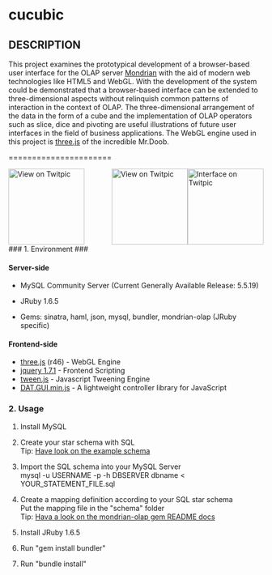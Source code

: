 cucubic
=======

DESCRIPTION
-----------

This project examines the prototypical development of a browser-based user interface
for the OLAP server [Mondrian](http://mondrian.pentaho.com) with the aid of modern web technologies like HTML5 and
WebGL. With the development of the system could be demonstrated that a browser-based
interface can be extended to three-dimensional aspects without relinquish common patterns
of interaction in the context of OLAP. The three-dimensional arrangement of the data in the
form of a cube and the implementation of OLAP operators such as slice, dice and pivoting are
useful illustrations of future user interfaces in the field of business applications. The WebGL engine
used in this project is [three.js](https://github.com/mrdoob/three.js/) of the incredible Mr.Doob.

======================

<div>
<a style="float:right" href="http://twitpic.com/88vmxy" title="Interface on Twitpic"><img src="http://twitpic.com/show/thumb/88vmxy.png" width="150" height="150" alt="Interface on Twitpic"></a>
<a style="float:right" href="http://twitpic.com/88vnro" title="View on Twitpic"><img src="http://twitpic.com/show/thumb/88vnro.png" width="150" height="150" alt="View on Twitpic"></a>
<a href="http://twitpic.com/88voi3" title="View on Twitpic"><img src="http://twitpic.com/show/thumb/88voi3.png" width="150" height="150" alt="View on Twitpic"></a>
</div>
### 1. Environment ###

#### Server-side ####


- MySQL Community Server
(Current Generally Available Release: 5.5.19)

- JRuby 1.6.5
- Gems: sinatra,
        haml,
        json,
        mysql,
        bundler,
        mondrian-olap (JRuby specific)
  
#### Frontend-side ####

- [three.js](https://github.com/mrdoob/three.js/) (r46) - WebGL Engine
- [jquery 1.7.1](http://jquery.com/) - Frontend Scripting
- [tween.js](https://github.com/sole/tween.js/) - Javascript Tweening Engine
- [DAT.GUI.min.js](http://code.google.com/p/dat-gui/) - A lightweight controller library for JavaScript

### 2. Usage ###

1. Install MySQL
1. Create your star schema with SQL<br>
   Tip: [Have look on the example schema](https://github.com/roundrobin/cucubic/blob/master/SQL.txt)
2. Import the SQL schema into your MySQL Server<BR>
   mysql -u USERNAME -p -h DBSERVER dbname < YOUR_STATEMENT_FILE.sql

3. Create a mapping definition according to your SQL star schema<br>
   Put the mapping file in the "schema" folder<br>
   Tip: [Hava a look on the mondrian-olap gem README docs](https://github.com/rsim/mondrian-olap/blob/master/README.md)

4. Install JRuby 1.6.5
5. Run "gem install bundler"
6. Run "bundle install"

